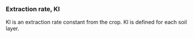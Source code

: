 

### Extraction rate, Kl


Kl is an extraction rate constant from the crop. Kl is defined for each soil layer.


